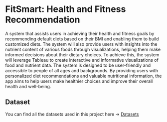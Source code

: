 # FitSmart: Health and Fitness Recommendation




<p>A system that assists users in achieving their health and fitness goals by recommending default diets based on their BMI and enabling them to build customized diets. The system will also provide users with insights into the nutrient content of various foods through visualizations, helping them make informed decisions about their dietary choices. To achieve this, the system will leverage Tableau to create interactive and informative visualizations of food and nutrient data. The system is designed to be user-friendly and accessible to people of all ages and backgrounds. By providing users with personalized diet recommendations and valuable nutritional information, the app aims to help users make healthier choices and improve their overall health and well-being.</p>


<h2>Dataset</h2>

<p>You can find all the datasets used in this project here -> <a href="https://github.com/akash-r34/CalCheck/tree/main/Dataset">Datasets</a></p>

